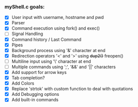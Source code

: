 ### myShell.c goals:
- [X] User input with username, hostname and pwd
- [X] Parser
- [X] Command execution using fork() and exec()
- [ ] Signal Handling
- [X] Command history / Last Command
- [X] Pipes
- [X] Background process using '&' character at end
- [X] Redirection operators '<' and '>' using ~~dup2()~~ freopen()
- [ ] Multiline input using '\\' character at end
- [ ] Multiple commands using ';', '&&' and '||' characters
- [x] Add support for arrow keys
- [x] Tab completion?
- [X] Add Colors
- [X] Replace 'strtok' with custom function to deal with quotations
- [X] Add Debugging options
- [X] Add built-in commands
